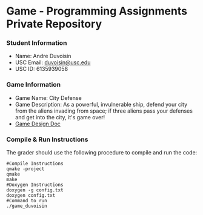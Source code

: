 # Game - Programming Assignments Private Repository
### Student Information
  + Name: Andre Duvoisin
  + USC Email: duvoisin@usc.edu
  + USC ID: 6135939058

### Game Information
  + Game Name: City Defense
  + Game Description: As a powerful, invulnerable ship, defend your city from the aliens invading from space; if three aliens pass your defenses and get into the city, it's game over!
  + [Game Design Doc](GameDesignDoc.md)


### Compile & Run Instructions
The grader should use the following procedure to compile and run the code:
```shell
#Compile Instructions
qmake -project
qmake
make
#Doxygen Instructions
doxygen -g config.txt
doxygen config.txt
#Command to run
./game_duvoisin
```
